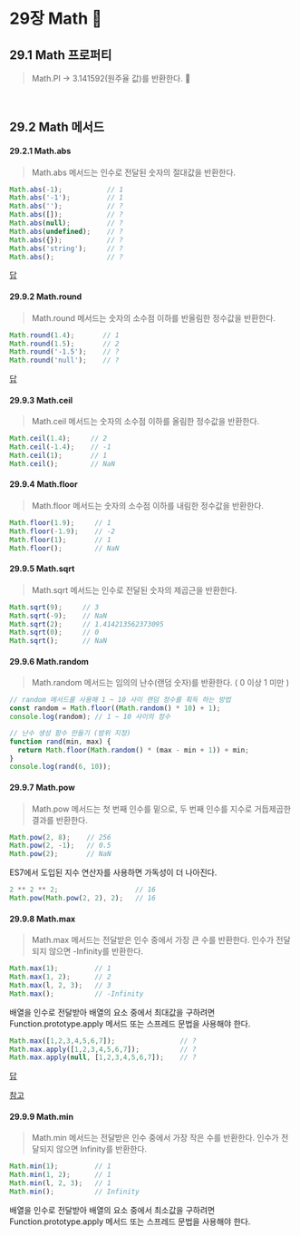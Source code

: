 # 29장 Math 💯

## 29.1 Math 프로퍼티

> Math.PI → 3.141592(원주율 값)를 반환한다. 🥧

<br>

## 29.2 Math 메서드

#### 29.2.1 Math.abs

> Math.abs 메서드는 인수로 전달된 숫자의 절대값을 반환한다.

```javascript
Math.abs(-1);           // 1
Math.abs('-1');         // 1
Math.abs('');           // ?
Math.abs([]);           // ?
Math.abs(null);         // ?
Math.abs(undefined);    // ?
Math.abs({});           // ?
Math.abs('string');     // ?
Math.abs();             // ? 
```

[답](https://github.com/sangypar/SSAFRONT/blob/main/%EB%AA%A8%EB%8D%98%20%EC%9E%90%EB%B0%94%EC%8A%A4%ED%81%AC%EB%A6%BD%ED%8A%B8%20deep%20dive/29%EC%9E%A5.%20Math/%EB%8B%B5/Math.abs%20%EB%8B%B5.md)

#### 29.9.2 Math.round

> Math.round 메서드는 숫자의 소수점 이하를 반올림한 정수값을 반환한다.

```javascript
Math.round(1.4);       // 1
Math.round(1.5);       // 2
Math.round('-1.5');    // ?
Math.round('null');    // ?
```

[답](https://github.com/sangypar/SSAFRONT/blob/main/%EB%AA%A8%EB%8D%98%20%EC%9E%90%EB%B0%94%EC%8A%A4%ED%81%AC%EB%A6%BD%ED%8A%B8%20deep%20dive/29%EC%9E%A5.%20Math/%EB%8B%B5/Math.round%20%EB%8B%B5.md)

#### 29.9.3 Math.ceil

> Math.ceil 메서드는 숫자의 소수점 이하를 올림한 정수값을 반환한다.

```javascript
Math.ceil(1.4);     // 2
Math.ceil(-1.4);    // -1
Math.ceil(1);       // 1
Math.ceil();        // NaN
```

#### 29.9.4 Math.floor

> Math.floor 메서드는 숫자의 소수점 이하를 내림한 정수값을 반환한다.

```javascript
Math.floor(1.9);     // 1
Math.floor(-1.9);    // -2
Math.floor(1);       // 1
Math.floor();        // NaN
```

#### 29.9.5 Math.sqrt

> Math.sqrt 메서드는 인수로 전달된 숫자의 제곱근을 반환한다.

```javascript
Math.sqrt(9);     // 3
Math.sqrt(-9);    // NaN
Math.sqrt(2);     // 1.414213562373095
Math.sqrt(0);     // 0
Math.sqrt();      // NaN
```

#### 29.9.6 Math.random

> Math.random 메서드는 임의의 난수(랜덤 숫자)를 반환한다. ( 0 이상 1 미만 )

```javascript
// random 메서드를 사용해 1 ~ 10 사이 랜덤 정수를 획득 하는 방법
const random = Math.floor((Math.random() * 10) + 1);
console.log(random); // 1 ~ 10 사이의 정수

// 난수 생성 함수 만들기 (밤위 지정)
function rand(min, max) {
  return Math.floor(Math.random() * (max - min + 1)) + min;
}
console.log(rand(6, 10));
```

#### 29.9.7 Math.pow

> Math.pow 메서드는 첫 번째 인수를 밑으로, 두 번째 인수를 지수로 거듭제곱한 결과를 반환한다.

```javascript
Math.pow(2, 8);    // 256
Math.pow(2, -1);   // 0.5
Math.pow(2);       // NaN
```

ES7에서 도입된 지수 연산자를 사용하면 가독성이 더 나아진다.

```javascript
2 ** 2 ** 2;                   // 16
Math.pow(Math.pow(2, 2), 2);   // 16
```

#### 29.9.8 Math.max

> Math.max 메서드는 전달받은 인수 중에서 가장 큰 수를 반환한다. 인수가 전달되지 않으면 -Infinity를 반환한다.

```javascript
Math.max(1);         // 1
Math.max(1, 2);      // 2
Math.max(l, 2, 3);   // 3
Math.max();          // -Infinity
```

배열을 인수로 전달받아 배열의 요소 중에서 최대값을 구하려면 Function.prototype.apply 메서드 또는 스프레드 문법을 사용해야 한다.

```javascript
Math.max([1,2,3,4,5,6,7]);                // ?
Math.max.apply([1,2,3,4,5,6,7]);          // ?
Math.max.apply(null, [1,2,3,4,5,6,7]);    // ?
```
[답](https://github.com/sangypar/SSAFRONT/blob/main/%EB%AA%A8%EB%8D%98%20%EC%9E%90%EB%B0%94%EC%8A%A4%ED%81%AC%EB%A6%BD%ED%8A%B8%20deep%20dive/29%EC%9E%A5.%20Math/%EB%8B%B5/Math.max%20%EB%8B%B5.md)

[참고](https://velog.io/@minngki/JavaScript-Math.min-Math.max-apply-%ED%95%A8%EC%88%98)

#### 29.9.9 Math.min

> Math.min 메서드는 전달받은 인수 중에서 가장 작은 수를 반환한다. 인수가 전달되지 않으면 Infinity를 반환한다.

```javascript
Math.min(1);         // 1
Math.min(1, 2);      // 1
Math.min(l, 2, 3);   // 1
Math.min();          // Infinity
```

배열을 인수로 전달받아 배열의 요소 중에서 최소값을 구하려면 Function.prototype.apply 메서드 또는 스프레드 문법을 사용해야 한다.
